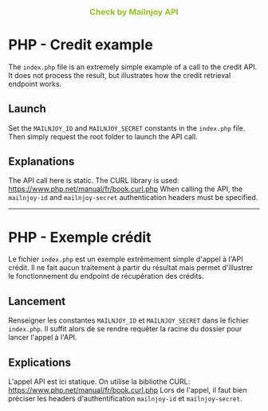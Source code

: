 <h3 align="center"><span style="color:#95C11F;">Check by Mailnjoy<span> API</h3>

# PHP - Credit example
The `index.php` file is an extremely simple example of a call to the credit API. It does not process the result, but illustrates how the credit retrieval endpoint works.

## Launch
Set the `MAILNJOY_ID` and `MAILNJOY_SECRET` constants in the `index.php` file.
Then simply request the root folder to launch the API call.

## Explanations
The API call here is static.
The CURL library is used: https://www.php.net/manual/fr/book.curl.php
When calling the API, the `mailnjoy-id` and `mailnjoy-secret` authentication headers must be specified.

---

# PHP -  Exemple crédit
Le fichier `index.php` est un exemple extrêmement simple d'appel à l'API crédit. Il ne fait aucun traitement à partir du résultat mais permet d'illustrer le fonctionnement du endpoint de récupération des crédits.

## Lancement
Renseigner les constantes `MAILNJOY_ID` et  `MAILNJOY_SECRET` dans le fichier `index.php`.
Il suffit alors de se rendre requêter la racine du dossier pour lancer l'appel à l'API.

## Explications
L'appel API est ici statique.
On utilise la bibliothe CURL: https://www.php.net/manual/fr/book.curl.php
Lors de l'appel, il faut bien préciser les headers d'authentification `mailnjoy-id` et `mailnjoy-secret`.